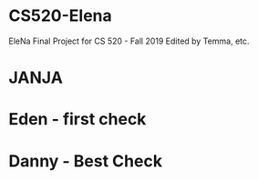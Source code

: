 # CS520-Elena
EleNa Final Project for CS 520 - Fall 2019
Edited by Temma, etc.

# JANJA
# Eden - first check
# Danny - Best Check
